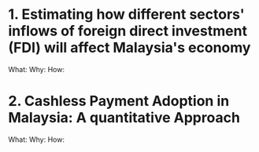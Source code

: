 # 1. Estimating how different sectors' inflows of foreign direct investment (FDI) will affect Malaysia's economy
What:
Why:
How:





# 2. Cashless Payment Adoption in Malaysia:  A quantitative Approach
What:
Why:
How:



